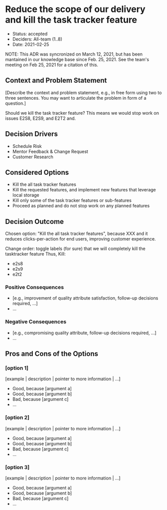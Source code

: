 # Reduce the scope of our delivery and kill the task tracker feature

* Status:  accepted
* Deciders: All-team (1..8) 
* Date: 2021-02-25

NOTE: This ADR was syncronized on March 12, 2021, but has been mantained in our knowledge base since Feb. 25, 2021. See the team's meeting on Feb 25, 2021 for a citation of this.

## Context and Problem Statement

[Describe the context and problem statement, e.g., in free form using two to three sentences. You may want to articulate the problem in form of a question.]

Should we kill the task tracker feature? This means we would stop work on issues E2S8, E2S9, and E2T2 and. 

## Decision Drivers <!-- optional -->

* Schedule Risk
* Mentor Feedback & Change Request
* Customer Research

## Considered Options

* Kill the all task tracker features
* Kill the requested features, and implement new features that leverage local storage
* Kill only some of the task tracker features or sub-features
* Proceed as planned and do not stop work on any planned features 

## Decision Outcome

Chosen option: "Kill the all task tracker features", because XXX and it reduces clicks-per-action for end users, improving customer experience. 

Change order:
toggle labels (for sure)
that we will completely kill the tasktracker feature
Thus, Kill:
- e2s8
- e2s9
- e2t2

### Positive Consequences <!-- optional -->

* [e.g., improvement of quality attribute satisfaction, follow-up decisions required, …]
* …

### Negative Consequences <!-- optional -->

* [e.g., compromising quality attribute, follow-up decisions required, …]
* …

## Pros and Cons of the Options <!-- optional -->

### [option 1]

[example | description | pointer to more information | …] <!-- optional -->

* Good, because [argument a]
* Good, because [argument b]
* Bad, because [argument c]
* … <!-- numbers of pros and cons can vary -->

### [option 2]

[example | description | pointer to more information | …] <!-- optional -->

* Good, because [argument a]
* Good, because [argument b]
* Bad, because [argument c]
* … <!-- numbers of pros and cons can vary -->

### [option 3]

[example | description | pointer to more information | …] <!-- optional -->

* Good, because [argument a]
* Good, because [argument b]
* Bad, because [argument c]
* … <!-- numbers of pros and cons can vary -->


